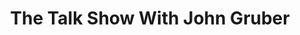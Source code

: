 ---
title:         "The Talk Show With John Gruber"
description:   "The director’s commentary track for Daring Fireball."
url-thumbnail: "http://daringfireball.net/thetalkshow/graphics/cover-1400.jpg"
url-rss:       "http://daringfireball.net/thetalkshow/rss"
url-web:       "http://daringfireball.net/thetalkshow"
url-itunes:    "https://itunes.apple.com/us/podcast/the-talk-show-with-john-gruber/id528458508?mt=2&uo=4"
tags:          [apple, interview, tech, development, design]
---